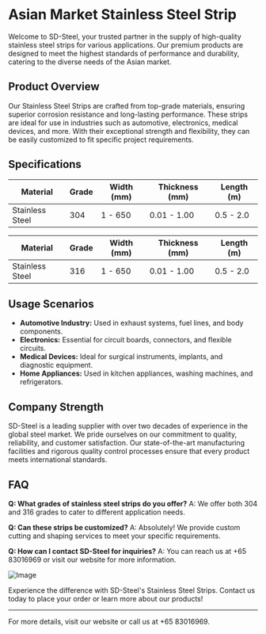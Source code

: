 # Asian Market Stainless Steel Strip

Welcome to SD-Steel, your trusted partner in the supply of high-quality stainless steel strips for various applications. Our premium products are designed to meet the highest standards of performance and durability, catering to the diverse needs of the Asian market.

## Product Overview

Our Stainless Steel Strips are crafted from top-grade materials, ensuring superior corrosion resistance and long-lasting performance. These strips are ideal for use in industries such as automotive, electronics, medical devices, and more. With their exceptional strength and flexibility, they can be easily customized to fit specific project requirements.

## Specifications

| **Material** | **Grade** | **Width (mm)** | **Thickness (mm)** | **Length (m)** |
|--------------|-----------|----------------|--------------------|----------------|
| Stainless Steel | 304 | 1 - 650 | 0.01 - 1.00 | 0.5 - 2.0 |

| **Material** | **Grade** | **Width (mm)** | **Thickness (mm)** | **Length (m)** |
|--------------|-----------|----------------|--------------------|----------------|
| Stainless Steel | 316 | 1 - 650 | 0.01 - 1.00 | 0.5 - 2.0 |

## Usage Scenarios

- **Automotive Industry:** Used in exhaust systems, fuel lines, and body components.
- **Electronics:** Essential for circuit boards, connectors, and flexible circuits.
- **Medical Devices:** Ideal for surgical instruments, implants, and diagnostic equipment.
- **Home Appliances:** Used in kitchen appliances, washing machines, and refrigerators.

## Company Strength

SD-Steel is a leading supplier with over two decades of experience in the global steel market. We pride ourselves on our commitment to quality, reliability, and customer satisfaction. Our state-of-the-art manufacturing facilities and rigorous quality control processes ensure that every product meets international standards.

## FAQ

**Q: What grades of stainless steel strips do you offer?**
A: We offer both 304 and 316 grades to cater to different application needs.

**Q: Can these strips be customized?**
A: Absolutely! We provide custom cutting and shaping services to meet your specific requirements.

**Q: How can I contact SD-Steel for inquiries?**
A: You can reach us at +65 83016969 or visit our website for more information.

![Image](https://github.com/user-attachments/assets/2567258e-e124-4816-932d-1809bd27ef0b)

Experience the difference with SD-Steel's Stainless Steel Strips. Contact us today to place your order or learn more about our products!

---

For more details, visit our website or call us at +65 83016969.